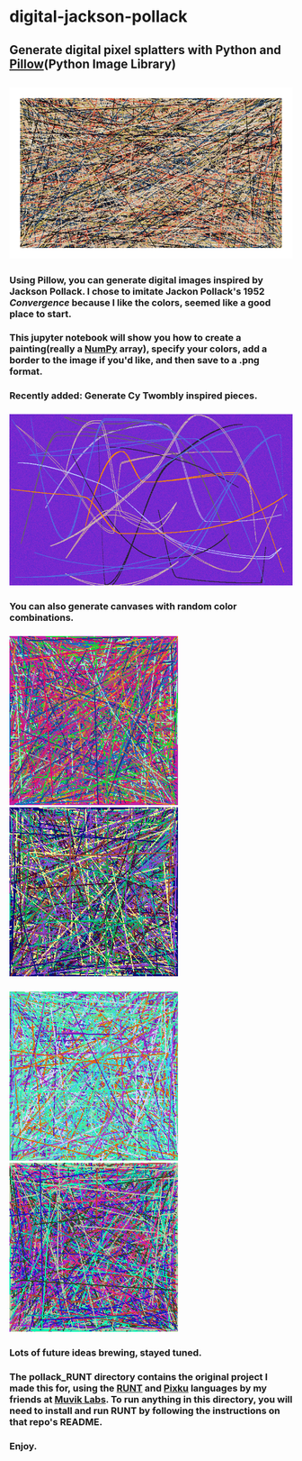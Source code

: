 # digital-jackson-pollack
## Generate digital pixel splatters with Python and [Pillow](https://github.com/python-pillow/Pillow)(Python Image Library)

## ![alt text](/masterpieces/convergence.png)

### Using Pillow, you can generate digital images inspired by Jackson Pollack.  I chose to imitate Jackon Pollack's 1952 *Convergence* because I like the colors, seemed like a good place to start.  

### This jupyter notebook will show you how to create a painting(really a [NumPy](http://www.numpy.org) array), specify your colors, add a border to the image if you'd like, and then save to a .png format.

### Recently added: Generate Cy Twombly inspired pieces.
### ![alt text](/masterpieces/TWOMBLY_6_27_23_6_25_149273_.png) 

### You can also generate canvases with random color combinations.

### ![alt text](/masterpieces/random_colors_0.png)      ![alt text](/masterpieces/random_colors_2.png)
### ![alt text](/masterpieces/random_colors_4.png)      ![alt text](/masterpieces/random_colors_5.png)

### Lots of future ideas brewing, stayed tuned.


### The pollack_RUNT directory contains the original project I made this for, using the [RUNT](https://github.com/MuvikLabs/runt) and [Pixku](https://github.com/MuvikLabs/Pixku) languages by my friends at [Muvik Labs](https://muviklabs.github.io).  To run anything in this directory, you will need to install and run RUNT by following the instructions on that repo's README.

### Enjoy.